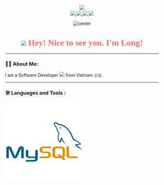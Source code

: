 <div id="header" align="center">
  <img src="https://media.giphy.com/media/R03zWv5p1oNSQd91EP/giphy.gif" width="100"/>
</div>

<div id="badges" align="center">
    <a href="mailto:dolong2110@gmail.com? subject=gmail.com">
        <img src="https://img.shields.io/badge/Gmail-D14836?style=for-the-badge&logo=gmail&logoColor=white">
    </a>
    <a href="https://www.linkedin.com/in/chaulong2110/">
        <img src="https://img.shields.io/badge/linkedin-%230077B5.svg?style=for-the-badge&logo=linkedin&logoColor=white">
    </a>
    <a href="skype:dolong2110?chat">
        <img src="https://img.shields.io/badge/Skype-%2300AFF0.svg?style=for-the-badge&logo=Skype&logoColor=white">
    </a>
    <a href="https://www.instagram.com/chaulong98/">
        <img src="https://img.shields.io/badge/Instagram-%23E4405F.svg?style=for-the-badge&logo=Instagram&logoColor=white">
    </a>
</div>

<p align="center">
    <img src="https://visitor-badge.glitch.me/badge?page_id=dolong2110.visitor-badge&left_text=Profile%20Views&left_color=blue&right_color=red" alt="center"/>
</p>

<h1 style="font-family:'Comic Sans MS';color:#FF6F61" align="center">
    <img src="https://emojis.slackmojis.com/emojis/images/1531849430/4246/blob-sunglasses.gif?1531849430" width="30"/>
    Hey!  Nice to see you. I'm Long!
</h1>

---

### :man_technologist: About Me:

I am a Software Developer <img src="https://media.giphy.com/media/WUlplcMpOCEmTGBtBW/giphy.gif" width="30"> from Vietnam :vietnam:.

---

### :hammer_and_wrench: Languages and Tools :

<p>
    <a href="https://www.mysql.com/">
        <img src="https://github.com/devicons/devicon/blob/master/icons/mysql/mysql-original-wordmark.svg">
    </a>
</p>